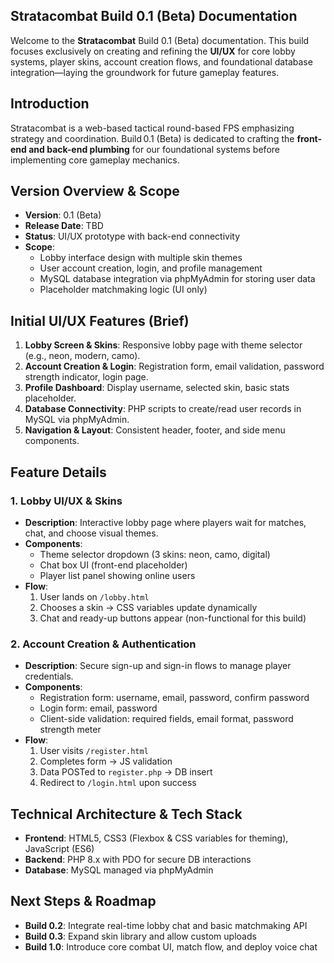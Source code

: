 ##  Stratacombat Build 0.1 (Beta) Documentation

Welcome to the **Stratacombat** Build 0.1 (Beta) documentation. This build focuses exclusively on creating and refining the **UI/UX** for core lobby systems, player skins, account creation flows, and foundational database integration—laying the groundwork for future gameplay features.

## Introduction
Stratacombat is a web-based tactical round-based FPS emphasizing strategy and coordination. Build 0.1 (Beta) is dedicated to crafting the **front-end and back-end plumbing** for our foundational systems before implementing core gameplay mechanics.

##  Version Overview & Scope
- **Version**: 0.1 (Beta)
- **Release Date**: TBD
- **Status**: UI/UX prototype with back-end connectivity
- **Scope**:
  - Lobby interface design with multiple skin themes  
  - User account creation, login, and profile management  
  - MySQL database integration via phpMyAdmin for storing user data  
  - Placeholder matchmaking logic (UI only)

##  Initial UI/UX Features (Brief)
1. **Lobby Screen & Skins**: Responsive lobby page with theme selector (e.g., neon, modern, camo).  
2. **Account Creation & Login**: Registration form, email validation, password strength indicator, login page.  
3. **Profile Dashboard**: Display username, selected skin, basic stats placeholder.  
4. **Database Connectivity**: PHP scripts to create/read user records in MySQL via phpMyAdmin.  
5. **Navigation & Layout**: Consistent header, footer, and side menu components.

## Feature Details

### 1. Lobby UI/UX & Skins
- **Description**: Interactive lobby page where players wait for matches, chat, and choose visual themes.
- **Components**:
  - Theme selector dropdown (3 skins: neon, camo, digital)  
  - Chat box UI (front-end placeholder)  
  - Player list panel showing online users  
- **Flow**:
  1. User lands on `/lobby.html`  
  2. Chooses a skin → CSS variables update dynamically  
  3. Chat and ready-up buttons appear (non-functional for this build)

### 2. Account Creation & Authentication
- **Description**: Secure sign-up and sign-in flows to manage player credentials.
- **Components**:
  - Registration form: username, email, password, confirm password  
  - Login form: email, password  
  - Client-side validation: required fields, email format, password strength meter  
- **Flow**:
  1. User visits `/register.html`  
  2. Completes form → JS validation  
  3. Data POSTed to `register.php` → DB insert  
  4. Redirect to `/login.html` upon success


## Technical Architecture & Tech Stack
- **Frontend**: HTML5, CSS3 (Flexbox & CSS variables for theming), JavaScript (ES6)  
- **Backend**: PHP 8.x with PDO for secure DB interactions  
- **Database**: MySQL managed via phpMyAdmin  

## Next Steps & Roadmap
- **Build 0.2**: Integrate real-time lobby chat and basic matchmaking API  
- **Build 0.3**: Expand skin library and allow custom uploads  
- **Build 1.0**: Introduce core combat UI, match flow, and deploy voice chat  

